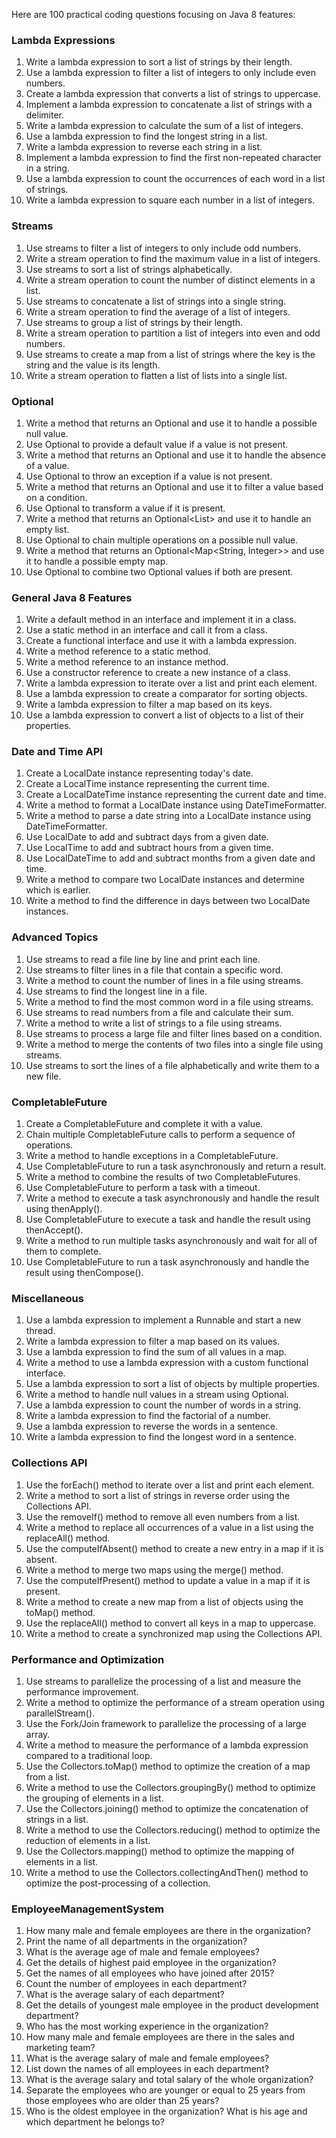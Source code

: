 Here are 100 practical coding questions focusing on Java 8 features:

### Lambda Expressions

1. Write a lambda expression to sort a list of strings by their length.
2. Use a lambda expression to filter a list of integers to only include even numbers.
3. Create a lambda expression that converts a list of strings to uppercase.
4. Implement a lambda expression to concatenate a list of strings with a delimiter.
5. Write a lambda expression to calculate the sum of a list of integers.
6. Use a lambda expression to find the longest string in a list.
7. Write a lambda expression to reverse each string in a list.
8. Implement a lambda expression to find the first non-repeated character in a string.
9. Use a lambda expression to count the occurrences of each word in a list of strings.
10. Write a lambda expression to square each number in a list of integers.

### Streams

1. Use streams to filter a list of integers to only include odd numbers.
2. Write a stream operation to find the maximum value in a list of integers.
3. Use streams to sort a list of strings alphabetically.
4. Write a stream operation to count the number of distinct elements in a list.
5. Use streams to concatenate a list of strings into a single string.
6. Write a stream operation to find the average of a list of integers.
7. Use streams to group a list of strings by their length.
8. Write a stream operation to partition a list of integers into even and odd numbers.
9. Use streams to create a map from a list of strings where the key is the string and the value is its length.
10. Write a stream operation to flatten a list of lists into a single list.

### Optional

1. Write a method that returns an Optional<String> and use it to handle a possible null value.
2. Use Optional to provide a default value if a value is not present.
3. Write a method that returns an Optional<Integer> and use it to handle the absence of a value.
4. Use Optional to throw an exception if a value is not present.
5. Write a method that returns an Optional<Double> and use it to filter a value based on a condition.
6. Use Optional to transform a value if it is present.
7. Write a method that returns an Optional<List<String>> and use it to handle an empty list.
8. Use Optional to chain multiple operations on a possible null value.
9. Write a method that returns an Optional<Map<String, Integer>> and use it to handle a possible empty map.
10. Use Optional to combine two Optional values if both are present.

### General Java 8 Features

1. Write a default method in an interface and implement it in a class.
2. Use a static method in an interface and call it from a class.
3. Create a functional interface and use it with a lambda expression.
4. Write a method reference to a static method.
5. Write a method reference to an instance method.
6. Use a constructor reference to create a new instance of a class.
7. Write a lambda expression to iterate over a list and print each element.
8. Use a lambda expression to create a comparator for sorting objects.
9. Write a lambda expression to filter a map based on its keys.
10. Use a lambda expression to convert a list of objects to a list of their properties.

### Date and Time API

1. Create a LocalDate instance representing today's date.
2. Create a LocalTime instance representing the current time.
3. Create a LocalDateTime instance representing the current date and time.
4. Write a method to format a LocalDate instance using DateTimeFormatter.
5. Write a method to parse a date string into a LocalDate instance using DateTimeFormatter.
6. Use LocalDate to add and subtract days from a given date.
7. Use LocalTime to add and subtract hours from a given time.
8. Use LocalDateTime to add and subtract months from a given date and time.
9. Write a method to compare two LocalDate instances and determine which is earlier.
10. Write a method to find the difference in days between two LocalDate instances.

### Advanced Topics

1. Use streams to read a file line by line and print each line.
2. Use streams to filter lines in a file that contain a specific word.
3. Write a method to count the number of lines in a file using streams.
4. Use streams to find the longest line in a file.
5. Write a method to find the most common word in a file using streams.
6. Use streams to read numbers from a file and calculate their sum.
7. Write a method to write a list of strings to a file using streams.
8. Use streams to process a large file and filter lines based on a condition.
9. Write a method to merge the contents of two files into a single file using streams.
10. Use streams to sort the lines of a file alphabetically and write them to a new file.

### CompletableFuture

1. Create a CompletableFuture and complete it with a value.
2. Chain multiple CompletableFuture calls to perform a sequence of operations.
3. Write a method to handle exceptions in a CompletableFuture.
4. Use CompletableFuture to run a task asynchronously and return a result.
5. Write a method to combine the results of two CompletableFutures.
6. Use CompletableFuture to perform a task with a timeout.
7. Write a method to execute a task asynchronously and handle the result using thenApply().
8. Use CompletableFuture to execute a task and handle the result using thenAccept().
9. Write a method to run multiple tasks asynchronously and wait for all of them to complete.
10. Use CompletableFuture to run a task asynchronously and handle the result using thenCompose().

### Miscellaneous

1. Use a lambda expression to implement a Runnable and start a new thread.
2. Write a lambda expression to filter a map based on its values.
3. Use a lambda expression to find the sum of all values in a map.
4. Write a method to use a lambda expression with a custom functional interface.
5. Use a lambda expression to sort a list of objects by multiple properties.
6. Write a method to handle null values in a stream using Optional.
7. Use a lambda expression to count the number of words in a string.
8. Write a lambda expression to find the factorial of a number.
9. Use a lambda expression to reverse the words in a sentence.
10. Write a lambda expression to find the longest word in a sentence.

### Collections API

1. Use the forEach() method to iterate over a list and print each element.
2. Write a method to sort a list of strings in reverse order using the Collections API.
3. Use the removeIf() method to remove all even numbers from a list.
4. Write a method to replace all occurrences of a value in a list using the replaceAll() method.
5. Use the computeIfAbsent() method to create a new entry in a map if it is absent.
6. Write a method to merge two maps using the merge() method.
7. Use the computeIfPresent() method to update a value in a map if it is present.
8. Write a method to create a new map from a list of objects using the toMap() method.
9. Use the replaceAll() method to convert all keys in a map to uppercase.
10. Write a method to create a synchronized map using the Collections API.

### Performance and Optimization

1. Use streams to parallelize the processing of a list and measure the performance improvement.
2. Write a method to optimize the performance of a stream operation using parallelStream().
3. Use the Fork/Join framework to parallelize the processing of a large array.
4. Write a method to measure the performance of a lambda expression compared to a traditional loop.
5. Use the Collectors.toMap() method to optimize the creation of a map from a list.
6. Write a method to use the Collectors.groupingBy() method to optimize the grouping of elements in a list.
7. Use the Collectors.joining() method to optimize the concatenation of strings in a list.
8. Write a method to use the Collectors.reducing() method to optimize the reduction of elements in a list.
9. Use the Collectors.mapping() method to optimize the mapping of elements in a list.
10. Write a method to use the Collectors.collectingAndThen() method to optimize the post-processing of a collection.

### EmployeeManagementSystem
1. How many male and female employees are there in the organization?
2. Print the name of all departments in the organization?
3. What is the average age of male and female employees?
4. Get the details of highest paid employee in the organization?
5. Get the names of all employees who have joined after 2015?
6. Count the number of employees in each department?
7. What is the average salary of each department?
8. Get the details of youngest male employee in the product development department?
9. Who has the most working experience in the organization?
10. How many male and female employees are there in the sales and marketing team?
11. What is the average salary of male and female employees?
12. List down the names of all employees in each department?
13. What is the average salary and total salary of the whole organization?
14. Separate the employees who are younger or equal to 25 years from those employees who are older than 25 years?
15. Who is the oldest employee in the organization? What is his age and which department he belongs to?